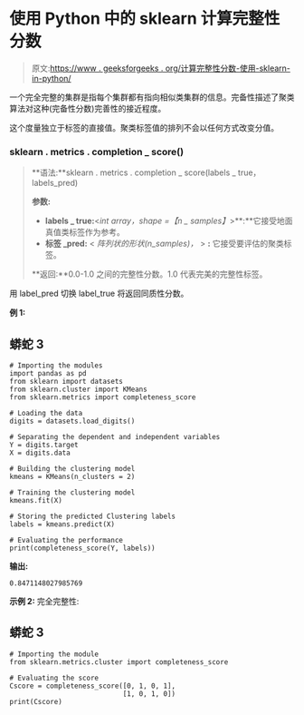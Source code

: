 # 使用 Python 中的 sklearn 计算完整性分数

> 原文:[https://www . geeksforgeeks . org/计算完整性分数-使用-sklearn-in-python/](https://www.geeksforgeeks.org/calculating-the-completeness-score-using-sklearn-in-python/)

一个完全完整的集群是指每个集群都有指向相似类集群的信息。完备性描述了聚类算法对这种(完备性分数)完善性的接近程度。

这个度量独立于标签的直接值。聚类标签值的排列不会以任何方式改变分值。

### sklearn . metrics . completion _ score()

> **语法:**sklearn . metrics . completion _ score(labels _ true，labels_pred)
> 
> **参数:**
> 
> *   **labels _ true:**<*int array，shape =【n _ samples】*>**:**它接受地面真值类标签作为参考。
> *   **标签 _pred:** < *阵列状的形状(n_samples)，* > **:** 它接受要评估的聚类标签。
> 
> **返回:**0.0-1.0 之间的完整性分数。1.0 代表完美的完整性标签。

用 label_pred 切换 label_true 将返回同质性分数。

**例 1:**

## 蟒蛇 3

```
# Importing the modules
import pandas as pd 
from sklearn import datasets
from sklearn.cluster import KMeans 
from sklearn.metrics import completeness_score

# Loading the data 
digits = datasets.load_digits()

# Separating the dependent and independent variables 
Y = digits.target
X = digits.data

# Building the clustering model 
kmeans = KMeans(n_clusters = 2) 

# Training the clustering model 
kmeans.fit(X) 

# Storing the predicted Clustering labels 
labels = kmeans.predict(X) 

# Evaluating the performance 
print(completeness_score(Y, labels))
```

**输出:**

```
0.8471148027985769
```

**示例 2:** 完全完整性:

## 蟒蛇 3

```
# Importing the module
from sklearn.metrics.cluster import completeness_score

# Evaluating the score
Cscore = completeness_score([0, 1, 0, 1],
                            [1, 0, 1, 0])
print(Cscore)
```